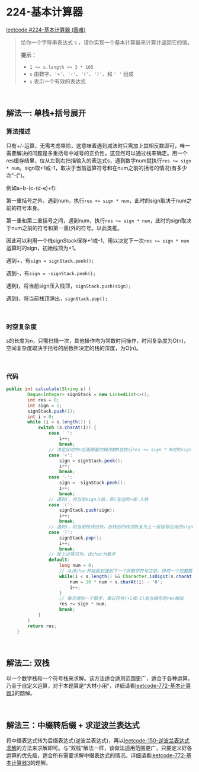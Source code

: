 # 224-基本计算器

[leetcode #224-基本计算器 (困难)](https://leetcode-cn.com/problems/basic-calculator/)

> 给你一个字符串表达式 s ，请你实现一个基本计算器来计算并返回它的值。
>
> **提示：**
>
> - `1 <= s.length <= 3 * 105`
> - `s` 由数字、`'+'`、`'-'`、`'('`、`')'`、和 `' '` 组成
> - `s` 表示一个有效的表达式

<br />

## 解法一: 单栈+括号展开

### 算法描述

只有+/-运算，无需考虑乘除，这意味着遇到减法时只需加上其相反数即可，唯一需要解决的问题是多重括号中减号的正负性，这显然可以通过栈来确定。用一个res缓存结果，位从左到右扫描输入的表达式s，遇到数字num就执行`res += sign * num`。sign取+1或-1，取决于当前运算符号和在num之前的括号的情况(有多少次"-(")。

例如a+b-(c-(d-e)+f):

第一重括号之外，遇到num，执行`res += sign * num`，此时的sign取决于num之前的符号本身。

第一重和第二重括号之间，遇到num，执行`res += sign * num`，此时的sign取决于num之前的符号和第一重(外的符号。以此类推。

因此可以利用一个栈signStack保存+1或-1，用以决定下一次`res += sign * num`运算时的sign，初始栈顶为+1。

遇到+，有`sign = signStack.peek();`

遇到-，有`sign = -signStack.peek();`

遇到(，将当前sign压入栈顶，`signStack.push(sign);`

遇到)，将当前栈顶弹出，`signStack.pop();`

<br />

### 时空复杂度

s的长度为n，只需扫描一次，其他操作均为常数时间操作，时间复杂度为O(n)，空间复杂度取决于括号的层数所决定的栈的深度，为O(n)。

<br />

### 代码

```java
public int calculate(String s) {
        Deque<Integer> signStack = new LinkedList<>();
        int res = 0;
        int sign = 1;
        signStack.push(1);
        int i = 0;
        while (i < s.length()) {
            switch (s.charAt(i)) {
                case ' ': 
                    i++;
                    break;
                // 决定此时的+后面跟着的操作数N在执行res += sign * N时的sign
                case '+':
                    sign = signStack.peek();
                    i++;
                    break;
                case '-':
                    sign = -signStack.peek();
                    i++;
                    break;
                // 遇到(，将当前sign入栈，即(左边的+或-入栈
                case '(':
                    signStack.push(sign);
                    i++;
                    break;
                // 遇到)，将当前栈顶出栈，出栈后的栈顶恢复为上一层括号应用的sign
                case ')':
                    signStack.pop();
                    i++;
                    break;
                // 除上述情况为，该char为数字
                default:
                    long num = 0;
                    // 从该char开始直到遇到下一个非数字符号之前，拼成一个完整数字num
                    while(i < s.length() && Character.isDigit(s.charAt(i))) {
                        num = 10 * num + s.charAt(i) - '0';
                        i++;
                    }
                    // 每次得到一个数字，乘以符号(+1或-1)后与缓存的res相加
                    res += sign * num;
                    break;  
            }
        }
        return res;
    }
```

<br />

## 解法二: 双栈

以一个数字栈和一个符号栈来求解。该方法适合适用范围更广，适合于各种运算，乃至于自定义运算，对于本题算是“大材小用”，详细请看[leetcode-772-基本计算器3]()的题解。

<br />

## 解法三：中缀转后缀 + 求逆波兰表达式

将中缀表达式转为后缀表达式(逆波兰表达式)，再以[leetcode-150-逆波兰表达式求解]()的方法来求解即可。与“双栈”解法一样，该做法适用范围更广，只要定义好各运算的优先级，适合所有需要求解中缀表达式的情况。详细请看[leetcode-772-基本计算器3]()的题解。

